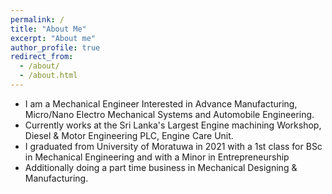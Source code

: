 ```yaml
---
permalink: /
title: "About Me"
excerpt: "About me"
author_profile: true
redirect_from: 
  - /about/
  - /about.html
---
```


* I am a Mechanical Engineer Interested in Advance Manufacturing, Micro/Nano Electro Mechanical Systems and Automobile Engineering.
* Currently works at the Sri Lanka's Largest Engine machining Workshop, Diesel & Motor Engineering PLC, Engine Care Unit.
* I graduated from University of Moratuwa in 2021 with a 1st class for BSc in Mechanical Engineering and with a Minor in Entrepreneurship
* Additionally doing a part time business in Mechanical Designing & Manufacturing.

<!-- Research Vision & Interests
======
I want to make robotic systems safe and robust with human-level autonomy in highly dynamic and unstructured environments, especially when faced with computational and sensing hardware limitations, which are generally caused by either the small size or cost limitations. To achive this, I am interested in conducting research in multi-robot collaboration and machine learning in field robotics, specifically in navigation, control, and perception with limited computational and sensing capabilities. -->

